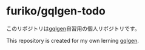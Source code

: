 # furiko/gqlgen-todo
このリポジトリは[gqlgen](https://gqlgen.com/getting-started/)自習用の個人リポジトリです。

This repository is created for my own lerning [gqlgen](https://gqlgen.com/getting-started/).
